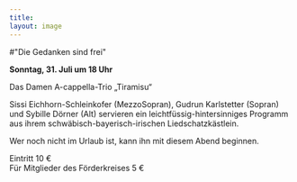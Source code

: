 ```yaml
---
title: 
layout: image
---
```


#"Die Gedanken sind frei"  

**Sonntag, 31. Juli um 18 Uhr**   
   
Das Damen A-cappella-Trio „Tiramisu“  

Sissi Eichhorn-Schleinkofer (MezzoSopran), Gudrun Karlstetter (Sopran) und Sybille Dörner (Alt) servieren ein leichtfüssig-hintersinniges Programm aus ihrem schwäbisch-bayerisch-irischen Liedschatzkästlein. 


Wer noch nicht im Urlaub ist, kann ihn mit diesem Abend beginnen.

Eintritt 10 €  
Für Mitglieder des Förderkreises 5 €